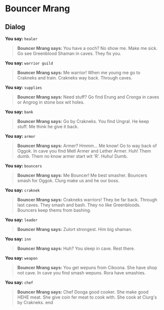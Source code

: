 # Bouncer Mrang
## Dialog

**You say:** `healer`



>**Bouncer Mrang says:** You have a ooch?  No show me.  Make me sick.  Go see Greenblood Shaman in caves.  They fix you.

**You say:** `warrior guild`



>**Bouncer Mrang says:** Me warrior!  When me young me go to Crakneks and train.  Crakneks way back.  Through caves.

**You say:** `supplies`



>**Bouncer Mrang says:** Need stuff?  Go find Erung and Cronga in caves or Angrog in stone box wit holes.

**You say:** `bank`



>**Bouncer Mrang says:** Go by Crakneks.  You find Ungral.  He keep stuff.  Me think he give it back.

**You say:** `armor`



>**Bouncer Mrang says:** Armer?  Hmmm...  Me know!  Go to way back of Oggok.  In cave you find Metl Armer and Lether Armer.  Huh!  Them dumb.  Them no know armer start wit 'R'.  Huhu!  Dumb.

**You say:** `bouncers`



>**Bouncer Mrang says:** Me Bouncer!  Me best smasher.  Bouncers smash for Oggok.  Clurg make us and he our boss.

**You say:** `craknek`



>**Bouncer Mrang says:** Crakneks warriors!  They be far back.  Through last caves.  They smash and bash.  They no like Greenbloods.  Bouncers keep thems from bashing.

**You say:** `leader`



>**Bouncer Mrang says:** Zulort strongest.  Him big shaman.

**You say:** `inn`



>**Bouncer Mrang says:** Huh?  You sleep in cave.  Rest there.

**You say:** `weapon`



>**Bouncer Mrang says:** You get wepuns from Cikoona.  She have shop not cave.  In cave you find smash wepuns.  Rora have smashies.

**You say:** `chef`



>**Bouncer Mrang says:** Chef Dooga good cooker.  She make good HEHE meat.  She give coin fer meat to cook with.  She cook at Clurg's by Crakneks.
end